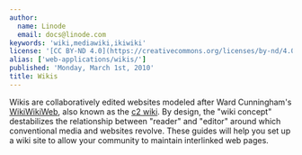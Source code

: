 ```yaml
---
author:
  name: Linode
  email: docs@linode.com
keywords: 'wiki,mediawiki,ikiwiki'
license: '[CC BY-ND 4.0](https://creativecommons.org/licenses/by-nd/4.0)'
alias: ['web-applications/wikis/']
published: 'Monday, March 1st, 2010'
title: Wikis
---
```


Wikis are collaboratively edited websites modeled after Ward Cunningham's [WikiWikiWeb](http://www.c2.com/cgi-bin/wiki?WikiWikiWeb), also known as the [c2 wiki](http://c2.com/cgi/wiki). By design, the "wiki concept" destabilizes the relationship between "reader" and "editor" around which conventional media and websites revolve. These guides will help you set up a wiki site to allow your community to maintain interlinked web pages.
